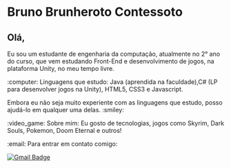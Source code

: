 # Bruno Brunheroto Contessoto

## Olá,
<p>Eu sou um estudante de engenharia da computação, atualmente no 2° ano do curso, que vem estudando Front-End e desenvolvimento de jogos, na plataforma Unity, no meu tempo livre.</p>
<p>:computer: Linguagens que estudo: Java (aprendida na faculdade),C# (LP para desenvolver jogos na Unity), HTML5, CSS3 e Javascript.</p>
<p>Embora eu não seja muito experiente com as linguagens que estudo, posso ajudá-lo em qualquer uma delas. :smiley: </p>
<p>:video_game: Sobre mim: Eu gosto de tecnologias, jogos como Skyrim, Dark Souls, Pokemon, Doom Eternal e outros!</p>
<p>:email: Para entrar em contato comigo: </p>

[![Gmail Badge](https://img.shields.io/badge/-brunobrunheroto@gmail.com-c14438?style=flat-square&logo=Gmail&logoColor=white&link=mailto:brunobrunheroto@gmail.com)](mailto:brunobrunheroto@gmail.com)

